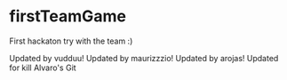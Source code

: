 firstTeamGame
=============

First hackaton try with the team :)

Updated by vudduu!
Updated by maurizzzio!
Updated by arojas!
Updated for kill Alvaro's Git

